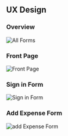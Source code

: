 ## UX Design
### Overview
![All Forms](./UX%20Design/UX_Design.png)
### Front Page
![Front Page](./UX%20Design/UX_Design_FrontPage.png)
### Sign in Form
![Sign in Form](./UX%20Design/UX_Design_SignInForm.png)
### Add Expense Form
![add Expense Form](./UX%20Design/UX_Design_addExpenseForm.png)
